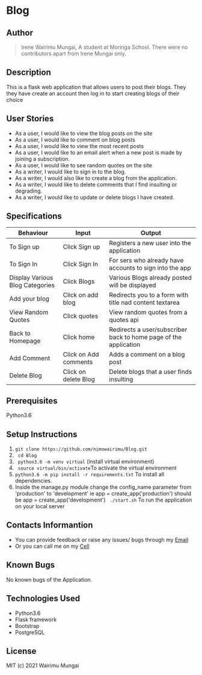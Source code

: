 # Blog

## Author
> Irene Wairimu Mungai, A student at Moringa School.
  There were no contributors apart from Irene Mungai only.

## Description
This is a flask web application that allows users to post their blogs. They they have create an account then log in to start creating blogs of their choice



## User Stories
* As a user, I would like to view the blog posts on the site
* As a user, I would like to comment on blog posts
* As a user, I would like to view the most recent posts
* As a user, I would like to an email alert when a new post is made by joining a subscription.
* As a user, I would like to see random quotes on the site
* As a writer, I would like to sign in to the blog.
* As a writer, I would also like to create a blog from the application.
* As a writer, I would like to delete comments that I find insulting or degrading.
* As a writer, I would like to update or delete blogs I have created.

## Specifications

| Behaviour  |	Input       |	  Output      |
|------------|--------------|-----------------|
|To Sign up | Click Sign up | Registers a new user into the application |
|To Sign In | Click Sign In | For sers who already have accounts to sign into the app|
|Display Various Blog Categories| Click Blogs 	|Various Blogs already posted will be displayed |
|Add your blog |	Click on add blog |Redirects you to a form with title nad content textarea |
|View Random Quotes |	Click quotes  | View random quotes from a quotes api|
|Back to Homepage  |Click home |Redirects a user/subscriber back to home page of the application |
|Add Comment | Click on Add comments | Adds a comment on a blog post |
| Delete Blog  |Click on delete Blog | Delete  blogs that a user finds insulting |

## Prerequisites
Python3.6
## Setup Instructions
1. ``git clone https://github.com/nimowairimu/Blog.git``
1. `` cd Blog``
1. `` python3.6 -m venv virtual`` (install virtual environment)
1. `` source virtual/bin/activate``To activate the virtual environment
1. ``python3.6 -m pip install -r requirements.txt``  To install all dependencies.
1.  Inside the manage.py module change the config_name parameter from 'production' to 'development' ie app = create_app('production') should be app = create_app('development')
`` ./start.sh`` To run the application on your local server 


## Contacts Informantion
 - You can provide feedback or raise any issues/ bugs through my [Email](nimowairimu@gmail.com)
  - Or you can call me on my [Cell](+254704529132)


## Known Bugs
No known bugs of the Application.

## Technologies Used
* Python3.6
* Flask framework
* Bootstrap
* PostgreSQL
## License
MIT (c) 2021 Wairimu Mungai
